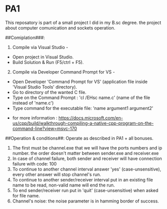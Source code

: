 # PA1
This reposatory is part of a small project I did in my B.sc degree. the project about computer comunication and sockets operation.

##Comiplation###:
1. Compile via Visual Studio -
- Open project in Visual Studio.
- Build Solution & Run (F5/ctrl + F5).

2. Compile via Developer Command Prompt for VS -
- Open Developer 'Command Prompt for VS' (application file inside 'Visual Studio Tools' directory).
- Go to directory of the wanted C file.
- Type on the Command Prompt : 'cl /EHsc name.c' (name of the file instead of 'name.c')
- Type command for the executable file: 'name argument1 argument2'
* for more information : https://docs.microsoft.com/en-us/cpp/build/walkthrough-compiling-a-native-cpp-program-on-the-command-line?view=msvc-170


##Operation & conditions##:
Operate as described in PA1 + all bonuses.
1. The first must be channel.exe that we will have the ports numbers and ip number. the order doesn't matter between sender.exe and receiver.exe
2. In case of channel failure, both sender and receiver will have connection failure with code: 100
3. To continue to another channel interval answer 'yes' (case-unsensitive), every other answer will stop channel's run.
3. To continue to another sender/receiver interval put in an existing file name to be read, non-valid name will end the run.
4. To end sender/receiver run put in 'quit' (case-unsensitive) when asked for file name.
5. Channel's noise: the noise parameter is in hamming border of success.

